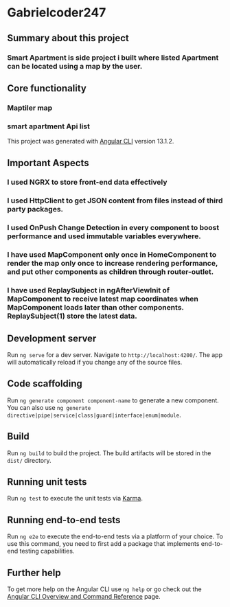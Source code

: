 # Gabrielcoder247

## Summary about this project
### Smart Apartment is side project i built where listed Apartment can be located using a map by the user.

## Core functionality
### Maptiler map
### smart apartment Api list



This project was generated with [Angular CLI](https://github.com/angular/angular-cli) version 13.1.2.


## Important Aspects
### I used NGRX to store front-end data effectively
### I used HttpClient to get JSON content from files instead of third party packages.
### I used OnPush Change Detection in every component to boost performance and used immutable variables everywhere.
### I have used MapComponent only once in HomeComponent to render the map only once to increase rendering performance, and put other components as children through router-outlet.
### I have used ReplaySubject in ngAfterViewInit of MapComponent to receive latest map coordinates when MapComponent loads later than other components. ReplaySubject(1) store the    latest data.

## Development server

Run `ng serve` for a dev server. Navigate to `http://localhost:4200/`. The app will automatically reload if you change any of the source files.

## Code scaffolding

Run `ng generate component component-name` to generate a new component. You can also use `ng generate directive|pipe|service|class|guard|interface|enum|module`.

## Build

Run `ng build` to build the project. The build artifacts will be stored in the `dist/` directory.

## Running unit tests

Run `ng test` to execute the unit tests via [Karma](https://karma-runner.github.io).

## Running end-to-end tests

Run `ng e2e` to execute the end-to-end tests via a platform of your choice. To use this command, you need to first add a package that implements end-to-end testing capabilities.

## Further help

To get more help on the Angular CLI use `ng help` or go check out the [Angular CLI Overview and Command Reference](https://angular.io/cli) page.
